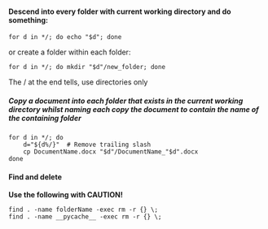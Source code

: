 #### Descend into every folder with current working directory and do something:

`for d in */; do echo "$d"; done`

or create a folder within each folder:

`for d in */; do mkdir "$d"/new_folder; done`

The / at the end tells, use directories only

##### Copy a document into each folder that exists in the current working directory whilst naming each copy the document to contain the name of the containing folder
```
for d in */; do
    d="${d%/}"  # Remove trailing slash
    cp DocumentName.docx "$d"/DocumentName_"$d".docx
done
```

#### Find and delete
**Use the following with CAUTION!**
```
find . -name folderName -exec rm -r {} \;
find . -name __pycache__ -exec rm -r {} \;
```

